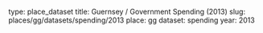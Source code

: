 type: place_dataset
title: Guernsey / Government Spending (2013)
slug: places/gg/datasets/spending/2013
place: gg
dataset: spending
year: 2013
